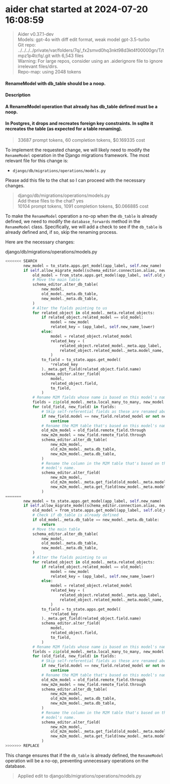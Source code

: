 
# aider chat started at 2024-07-20 16:08:59

> Aider v0.37.1-dev  
> Models: gpt-4o with diff edit format, weak model gpt-3.5-turbo  
> Git repo: ../../../../private/var/folders/7q/_fx2smvd0hq3nkt98d3kt4f00000gn/T/tmpz1p4tcfq/.git with 6,543 files  
> Warning: For large repos, consider using an .aiderignore file to ignore irrelevant files/dirs.  
> Repo-map: using 2048 tokens  

#### RenameModel with db_table should be a noop.  
#### Description  
#### 	  
#### A RenameModel operation that already has db_table defined must be a noop.  
#### In Postgres, it drops and recreates foreign key constraints. In sqlite it recreates the table (as expected for a table renaming).  
> 33687 prompt tokens, 60 completion tokens, $0.169335 cost  

To implement the requested change, we will likely need to modify the `RenameModel` operation in the Django migrations framework. The most relevant file for this change is:

- `django/db/migrations/operations/models.py`

Please add this file to the chat so I can proceed with the necessary changes.

> django/db/migrations/operations/models.py  
> Add these files to the chat? yes  
> 10104 prompt tokens, 1091 completion tokens, $0.066885 cost  

To make the `RenameModel` operation a no-op when the `db_table` is already defined, we need to modify the `database_forwards` method in the `RenameModel` class. Specifically, we will add a check to see if the `db_table` is already defined and, if so, skip the renaming process.

Here are the necessary changes:

django/db/migrations/operations/models.py
```python
<<<<<<< SEARCH
        new_model = to_state.apps.get_model(app_label, self.new_name)
        if self.allow_migrate_model(schema_editor.connection.alias, new_model):
            old_model = from_state.apps.get_model(app_label, self.old_name)
            # Move the main table
            schema_editor.alter_db_table(
                new_model,
                old_model._meta.db_table,
                new_model._meta.db_table,
            )
            # Alter the fields pointing to us
            for related_object in old_model._meta.related_objects:
                if related_object.related_model == old_model:
                    model = new_model
                    related_key = (app_label, self.new_name_lower)
                else:
                    model = related_object.related_model
                    related_key = (
                        related_object.related_model._meta.app_label,
                        related_object.related_model._meta.model_name,
                    )
                to_field = to_state.apps.get_model(
                    *related_key
                )._meta.get_field(related_object.field.name)
                schema_editor.alter_field(
                    model,
                    related_object.field,
                    to_field,
                )
            # Rename M2M fields whose name is based on this model's name.
            fields = zip(old_model._meta.local_many_to_many, new_model._meta.local_many_to_many)
            for (old_field, new_field) in fields:
                # Skip self-referential fields as these are renamed above.
                if new_field.model == new_field.related_model or not new_field.remote_field.through._meta.auto_created:
                    continue
                # Rename the M2M table that's based on this model's name.
                old_m2m_model = old_field.remote_field.through
                new_m2m_model = new_field.remote_field.through
                schema_editor.alter_db_table(
                    new_m2m_model,
                    old_m2m_model._meta.db_table,
                    new_m2m_model._meta.db_table,
                )
                # Rename the column in the M2M table that's based on this
                # model's name.
                schema_editor.alter_field(
                    new_m2m_model,
                    old_m2m_model._meta.get_field(old_model._meta.model_name),
                    new_m2m_model._meta.get_field(new_model._meta.model_name),
                )
=======
        new_model = to_state.apps.get_model(app_label, self.new_name)
        if self.allow_migrate_model(schema_editor.connection.alias, new_model):
            old_model = from_state.apps.get_model(app_label, self.old_name)
            # Check if db_table is already defined
            if old_model._meta.db_table == new_model._meta.db_table:
                return
            # Move the main table
            schema_editor.alter_db_table(
                new_model,
                old_model._meta.db_table,
                new_model._meta.db_table,
            )
            # Alter the fields pointing to us
            for related_object in old_model._meta.related_objects:
                if related_object.related_model == old_model:
                    model = new_model
                    related_key = (app_label, self.new_name_lower)
                else:
                    model = related_object.related_model
                    related_key = (
                        related_object.related_model._meta.app_label,
                        related_object.related_model._meta.model_name,
                    )
                to_field = to_state.apps.get_model(
                    *related_key
                )._meta.get_field(related_object.field.name)
                schema_editor.alter_field(
                    model,
                    related_object.field,
                    to_field,
                )
            # Rename M2M fields whose name is based on this model's name.
            fields = zip(old_model._meta.local_many_to_many, new_model._meta.local_many_to_many)
            for (old_field, new_field) in fields:
                # Skip self-referential fields as these are renamed above.
                if new_field.model == new_field.related_model or not new_field.remote_field.through._meta.auto_created:
                    continue
                # Rename the M2M table that's based on this model's name.
                old_m2m_model = old_field.remote_field.through
                new_m2m_model = new_field.remote_field.through
                schema_editor.alter_db_table(
                    new_m2m_model,
                    old_m2m_model._meta.db_table,
                    new_m2m_model._meta.db_table,
                )
                # Rename the column in the M2M table that's based on this
                # model's name.
                schema_editor.alter_field(
                    new_m2m_model,
                    old_m2m_model._meta.get_field(old_model._meta.model_name),
                    new_m2m_model._meta.get_field(new_model._meta.model_name),
                )
>>>>>>> REPLACE
```

This change ensures that if the `db_table` is already defined, the `RenameModel` operation will be a no-op, preventing unnecessary operations on the database.

> Applied edit to django/db/migrations/operations/models.py  
